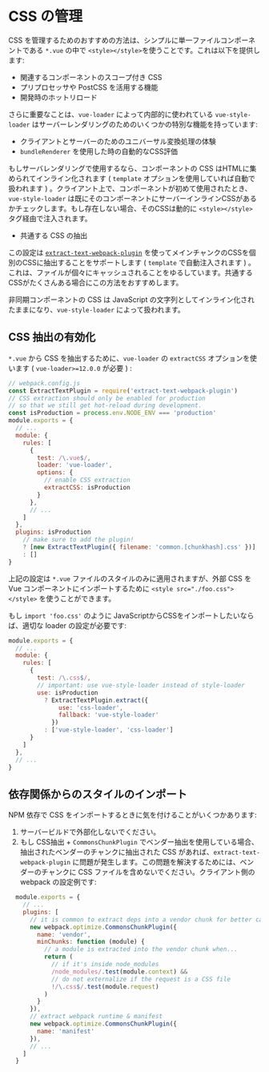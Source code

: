 # CSS の管理

CSS を管理するためのおすすめの方法は、シンプルに単一ファイルコンポーネントである `*.vue` の中で `<style></style>`を使うことです。これは以下を提供します:

- 関連するコンポーネントのスコープ付き CSS
- プリプロセッサや PostCSS を活用する機能
- 開発時のホットリロード

さらに重要なことは、`vue-loader` によって内部的に使われている `vue-style-loader` はサーバーレンダリングのためのいくつかの特別な機能を持っています:

- クライアントとサーバーのためのユニバーサル変換処理の体験
-  `bundleRenderer` を使用した時の自動的なCSS評価

もしサーバレンダリングで使用するなら、コンポーネントの CSS はHTMLに集められてインライン化されます ( `template` オプションを使用していれば自動で扱われます ) 。クライアント上で、コンポーネントが初めて使用されたとき、`vue-style-loader` は既にそのコンポーネントにサーバーインラインCSSがあるかチェックします。もし存在しない場合、そのCSSは動的に `<style></style>` タグ経由で注入されます。

- 共通する CSS の抽出

この設定は [`extract-text-webpack-plugin`](https://github.com/webpack-contrib/extract-text-webpack-plugin) を使ってメインチャンクのCSSを個別のCSSに抽出することをサポートします ( `template` で自動注入されます ) 。これは、ファイルが個々にキャッシュされることをゆるしています。共通するCSSがたくさんある場合にこの方法をおすすめします。

非同期コンポーネントの CSS は JavaScript の文字列としてインライン化されたままになり、`vue-style-loader` によって扱われます。

## CSS 抽出の有効化

`*.vue` から CSS を抽出するために、`vue-loader` の `extractCSS` オプションを使います ( `vue-loader>=12.0.0` が必要 ) :

```js
// webpack.config.js
const ExtractTextPlugin = require('extract-text-webpack-plugin')
// CSS extraction should only be enabled for production
// so that we still get hot-reload during development.
const isProduction = process.env.NODE_ENV === 'production'
module.exports = {
  // ...
  module: {
    rules: [
      {
        test: /\.vue$/,
        loader: 'vue-loader',
        options: {
          // enable CSS extraction
          extractCSS: isProduction
        }
      },
      // ...
    ]
  },
  plugins: isProduction
    // make sure to add the plugin!
    ? [new ExtractTextPlugin({ filename: 'common.[chunkhash].css' })]
    : []
}
```

上記の設定は `*.vue` ファイルのスタイルのみに適用されますが、外部 CSS を Vue コンポーネントにインポートするために `<style src="./foo.css"></style>` を使うことができます。

もし `import 'foo.css'` のように JavaScriptからCSSをインポートしたいならば、適切な loader の設定が必要です:

```js
module.exports = {
  // ...
  module: {
    rules: [
      {
        test: /\.css$/,
        // important: use vue-style-loader instead of style-loader
        use: isProduction
          ? ExtractTextPlugin.extract({
              use: 'css-loader',
              fallback: 'vue-style-loader'
            })
          : ['vue-style-loader', 'css-loader']
      }
    ]
  },
  // ...
}
```

## 依存関係からのスタイルのインポート

NPM 依存で CSS をインポートするときに気を付けることがいくつかあります:

1. サーバービルドで外部化しないでください。
2. もし CSS抽出 +  `CommonsChunkPlugin` でベンダー抽出を使用している場合、抽出されたベンダーのチャンクに抽出された CSS があれば、`extract-text-webpack-plugin` に問題が発生します。この問題を解決するためには、ベンダーのチャンクに CSS ファイルを含めないでください。クライアント側の webpack の設定例です:

```js
  module.exports = {
    // ...
    plugins: [
      // it is common to extract deps into a vendor chunk for better caching.
      new webpack.optimize.CommonsChunkPlugin({
        name: 'vendor',
        minChunks: function (module) {
          // a module is extracted into the vendor chunk when...
          return (
            // if it's inside node_modules
            /node_modules/.test(module.context) &&
            // do not externalize if the request is a CSS file
            !/\.css$/.test(module.request)
          )
        }
      }),
      // extract webpack runtime & manifest
      new webpack.optimize.CommonsChunkPlugin({
        name: 'manifest'
      }),
      // ...
    ]
  }
```
